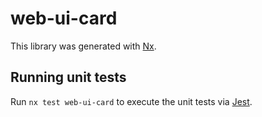 # web-ui-card

This library was generated with [Nx](https://nx.dev).

## Running unit tests

Run `nx test web-ui-card` to execute the unit tests via [Jest](https://jestjs.io).
